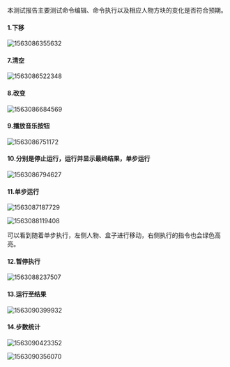 本测试报告主要测试命令编辑、命令执行以及相应人物方块的变化是否符合预期。

#### 1.下移

![1563086355632](.\测试图片\1563086355632.png)

#### 7.清空

![1563086522348](.\测试图片\1563086522348.png)

#### 8.改变

![1563086684569](.\测试图片\1563086684569.png)

#### 9.播放音乐按钮

![1563086751172](.\测试图片\1563086751172.png)

#### 10.分别是停止运行，运行并显示最终结果，单步运行

![1563086794627](.\测试图片\1563086794627.png)

#### 11.单步运行

![1563087187729](.\测试图片\1563087187729.png)

![1563088119408](.\测试图片\1563088119408.png)

可以看到随着单步执行，左侧人物、盒子进行移动，右侧执行的指令也会绿色高亮。

#### 12.暂停执行

![1563088237507](.\测试图片\1563088237507.png)

#### 13.运行至结果

![1563090399932](.\测试图片\1563090399932.png)

#### 14.步数统计

![1563090423352](.\测试图片\1563090423352.png)

![1563090356070](.\测试图片\1563090356070.png)